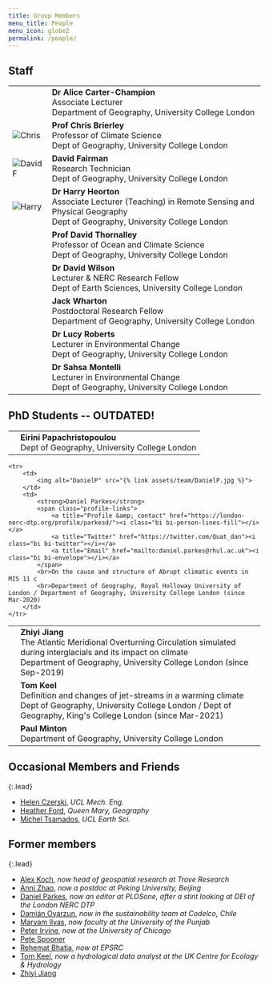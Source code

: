 ```yaml
---
title: Group Members
menu_title: People
menu_icon: globe2
permalink: /people/
---
```


## Staff

<table class="team-list">
    <tr>
        <td>
            <img alt="" src="{% link assets/team/AliceCC.jpg %}">
        </td>
        <td>
            <strong>Dr Alice Carter-Champion</strong>
            <span class="profile-links">
                <a title="Profile &amp; contact" href="https://london-nerc-dtp.org/profile/carterchampiona/"><i class="bi bi-person-lines-fill"></i></a>
                <a title="Twitter" href="https://twitter.com/ACarter_Champs"><i class="bi bi-twitter"></i></a>
                <a title="Email" href="mailto:Alice.Carter-Champion.16@ucl.ac.uk"><i class="bi bi-envelope"></i></a>
            </span>
            <br> Associate Lecturer 
            <br> Department of Geography, University College London 
        </td>
    </tr>
    <tr>
        <td>
            <img alt="Chris" src="{% link assets/team/Chris.jpg %}">
        </td>
        <td>
            <strong>Prof Chris Brierley</strong>
            <span class="profile-links">
                <a title="Profile &amp; contact" href="https://www.geog.ucl.ac.uk/people/academic-staff/academic-staff/chris-brierley"><i class="bi bi-person-lines-fill"></i></a>
                <a title="Website" href="https://www.past2future.org/"><i class="bi bi-globe2"></i></a>
                <a title="GitHub" href="https://github.com/chrisbrierley/"><i class="bi bi-github"></i></a>
                <a title="Twitter" href="https://twitter.com/cmbrierley"><i class="bi bi-twitter"></i></a>
            </span>
            <br>Professor of Climate Science 
            <br>Dept of Geography, University College London
        </td>
    </tr>
    <tr>
        <td>
            <img alt="DavidF" src="https://avatars.githubusercontent.com/u/0?s=120&v=4">
        </td>
        <td>
            <strong>David Fairman</strong>
            <span class="profile-links">
                <a title="Profile &amp; contact" href="https://www.geog.ucl.ac.uk/people/professional-services-staff/professional-services-staff/david-fairman"><i class="bi bi-person-lines-fill"></i></a>
            </span>
            <br>Research Technician
            <br>Dept of Geography, University College London
        </td>
    </tr>
    <tr>
        <td>
            <img alt="Harry" src="{% link assets/team/Harry.jpg %}">
        </td>
        <td>
            <strong>Dr Harry Heorton</strong>
            <span class="profile-links">
                <a title="Profile &amp; contact" href="https://www.ucl.ac.uk/earth-sciences/people/research-staff/dr-harry-heorton"><i class="bi bi-person-lines-fill"></i></a>
                <a title="GitHub" href="https://github.com/hheorton/"><i class="bi bi-github"></i></a>
                <a title="Twitter" href="https://twitter.com/harryheorton"><i class="bi bi-twitter"></i></a>
            </span>
            <br>Associate Lecturer (Teaching) in Remote Sensing and Physical Geography 
            <br>Dept of Geography, University College London
        </td>
    </tr>
    <tr>
        <td>
            <img alt="" src="https://avatars.githubusercontent.com/u/0?s=120&v=4">
        </td>
        <td>
            <strong>Prof David Thornalley</strong>
            <span class="profile-links">
                <a title="Profile &amp; contact" href="https://www.geog.ucl.ac.uk/people/academic-staff/academic-staff/david-thornalley"><i class="bi bi-person-lines-fill"></i></a>
            </span>
            <br>Professor of Ocean and Climate Science
            <br>Dept of Geography, University College London
        </td>
    </tr>
    <tr>
        <td>
            <img alt="" src="https://avatars.githubusercontent.com/u/0?s=120&v=4">
        </td>
        <td>
            <strong>Dr David Wilson</strong>
            <span class="profile-links">
                <a title="Profile &amp; contact" href="https://www.ucl.ac.uk/earth-sciences/people/academic/dr-david-wilson"><i class="bi bi-person-lines-fill"></i></a>
            </span>
            <br>Lecturer & NERC Research Fellow
            <br>Dept of Earth Sciences, University College London
        </td>
    </tr>
    <tr>
        <td>
            <img alt="" src="https://avatars.githubusercontent.com/u/0?s=120&v=4">
        </td>
        <td>
            <strong>Jack Wharton</strong>
            <span class="profile-links">
                <a title="Profile &amp; contact" href="https://london-nerc-dtp.org/profile/whartonj/"><i class="bi bi-person-lines-fill"></i></a>
                <!-- <a title="GitHub" href="https://github.com/thomasjkeel/"><i class="bi bi-github"></i></a> -->
                <!-- <a title="Twitter" href="https://twitter.com/keel_thomas"><i class="bi bi-twitter"></i></a> -->
            </span>
            <br>Postdoctoral Research Fellow
            <br>Department of Geography, University College London
        </td>
    </tr>    <tr>
        <td>
            <img alt="" src="https://avatars.githubusercontent.com/u/0?s=120&v=4">
        </td>
        <td>
            <strong>Dr Lucy Roberts</strong>
            <span class="profile-links">
                <a title="Profile &amp; contact" href="https://profiles.ucl.ac.uk/46068-lucy-roberts"><i class="bi bi-person-lines-fill"></i></a>
            </span>
            <br>Lecturer in Environmental Change
            <br>Dept of Geography, University College London
        </td>
    </tr>
    <tr>
        <td>
            <img alt="" src="https://avatars.githubusercontent.com/u/0?s=120&v=4">
        </td>
        <td>
            <strong>Dr Sahsa Montelli</strong>
            <span class="profile-links">
                <a title="Profile &amp; contact" href="https://profiles.ucl.ac.uk/96683-aleksandr-montelli"><i class="bi bi-person-lines-fill"></i></a>
            </span>
            <br>Lecturer in Environmental Change
            <br>Dept of Geography, University College London
        </td>
    </tr>
</table>

## PhD Students -- OUTDATED!

<table class="team-list">
    <tr>
        <td>
            <img alt="" src="https://avatars.githubusercontent.com/u/0?s=120&v=4">
        </td>
        <td>
            <strong>Eirini Papachristopoulou</strong>
            <span class="profile-links">
                <a title="Profile &amp; contact" href="https://www.geog.ucl.ac.uk/people/professional-services-staff/professional-services-staff/eirini-papachristopoulou"><i class="bi bi-person-lines-fill"></i></a>
            </span>
            <br>Dept of Geography, University College London
        </td>
    </tr>
</table>

<table class="team-list">
    <tr>
        <td>
            <img alt="" src="https://avatars.githubusercontent.com/u/0?s=120&v=4">
        </td>
        <td>
            <strong>Zhiyi Jiang</strong>
            <span class="profile-links">
                <a title="Profile &amp; contact" href="https://www.geog.ucl.ac.uk/people/research-students/zhiyi-jiang/"><i class="bi bi-person-lines-fill"></i></a>
                <a title="Email" href="mailto:z.jiang.17@ucl.ac.uk"><i class="bi bi-envelope"></i></a>
            </span>
            <br>The Atlantic Meridional Overturning Circulation simulated during interglacials and its impact on climate
            <br>Department of Geography, University College London (since Sep-2019)
        </td>
    </tr>
    <tr>
        <td>
            <img alt="" src="https://avatars.githubusercontent.com/u/0?s=120&v=4">
        </td>
        <td>
            <strong>Tom Keel</strong>
            <span class="profile-links">
                <a title="Profile &amp; contact" href="https://london-nerc-dtp.org/profile/keelt/"><i class="bi bi-person-lines-fill"></i></a>
                <a title="GitHub" href="https://github.com/thomasjkeel/"><i class="bi bi-github"></i></a>
                <a title="Twitter" href="https://twitter.com/keel_thomas"><i class="bi bi-twitter"></i></a>
                <a title="Email" href="mailto:thomas.keel.18@ucl.ac.uk"><i class="bi bi-envelope"></i></a>
            </span>
            <br>Definition and changes of jet-streams in a warming climate 
            <br>Dept of Geography, University College London / Dept of Geography, King's College London (since Mar-2021)
        </td>
    </tr>
    <tr>
        <td>
            <img alt="" src="https://avatars.githubusercontent.com/u/0?s=120&v=4">
        </td>
        <td>
            <strong>Paul Minton</strong>
            <span class="profile-links">
                <!-- <a title="Profile &amp; contact" href="https://london-nerc-dtp.org/profile/keelt/"><i class="bi bi-person-lines-fill"></i></a>
                <a title="GitHub" href="https://github.com/thomasjkeel/"><i class="bi bi-github"></i></a>
                <a title="Twitter" href="https://twitter.com/keel_thomas"><i class="bi bi-twitter"></i></a> -->
            </span>
            <br>Department of Geography, University College London
        </td>
    </tr>

    <tr>
        <td>
            <img alt="DanielP" src="{% link assets/team/DanielP.jpg %}">
        </td>
        <td>
            <strong>Daniel Parkes</strong>
            <span class="profile-links">
                <a title="Profile &amp; contact" href="https://london-nerc-dtp.org/profile/parkesd/"><i class="bi bi-person-lines-fill"></i></a>
                <a title="Twitter" href="https://twitter.com/Quat_dan"><i class="bi bi-twitter"></i></a>
                <a title="Email" href="mailto:daniel.parkes@rhul.ac.uk"><i class="bi bi-envelope"></i></a>
            </span>
            <br>On the cause and structure of Abrupt climatic events in MIS 11 c
            <br>Department of Geography, Royal Holloway University of London / Department of Geography, University College London (since Mar-2020)
        </td>
    </tr>
</table>

## Occasional Members and Friends

{:.lead}
- [Helen Czerski](https://mecheng.ucl.ac.uk/people/profile/dr-helen-czerski/), _UCL Mech. Eng._
- [Heather Ford](https://www.qmul.ac.uk/geog/staff/fordh.html), _Queen Mary, Geography_
- [Michel Tsamados](https://www.ucl.ac.uk/earth-sciences/people/academic/dr-michel-tsamados), _UCL Earth Sci._



## Former members 

{:.lead}
<!-- - [Alice Carter-Champion](https://pure.au.dk/portal/en/persons/alice-rebecca-lou-carterchampion(889fb4f3-61af-4f51-a5db-0cd39ba940c5).html), _now postdoc at Aarhus University in Denmark_   -->
- [Alex Koch](https://uk.linkedin.com/in/alexander-koch-24455755), _now head of geospatial research at Trove Research_  
- [Anni Zhao](https://faculty.pku.edu.cn/yyhu/en/zhym/24958/list/index.htm), _now a postdoc at Peking University, Beijing_
- [Daniel Parkes](https://www.linkedin.com/in/dr-dan-parkes-809a7788), _now an editor at PLOSone, after a stint looking at DEI of the London NERC DTP_
- [Damián Oyarzun](https://www.cr2.cl/eng/postdoctoral-researchers/#1529607354758-d633e1e8-8c1e), _now in the sustainability team at Codelco, Chile_ 
- [Maryam Ilyas](http://pu.edu.pk/faculty/description/559/Dr-Maryam-Ilyas.html), _now faculty at the University of the Punjab_
- [Peter Irvine](https://geosci.uchicago.edu/people/peter-irvine/), _now at the University of Chicago_ 
- [Pete Spooner](https://scholar.google.co.uk/citations?user=1LeVRXcAAAAJ)
- [Rehemat Bhatia](https://uk.linkedin.com/in/rehemat-bhatia-76bb7352), _now at EPSRC_
- [Tom Keel](https://www.ceh.ac.uk/staff/tom-keel), _now a hydrological data analyst at the UK Centre for Ecology & Hydrology_
- [Zhiyi Jiang](https://orcid.org/0000-0002-4607-8685) 

